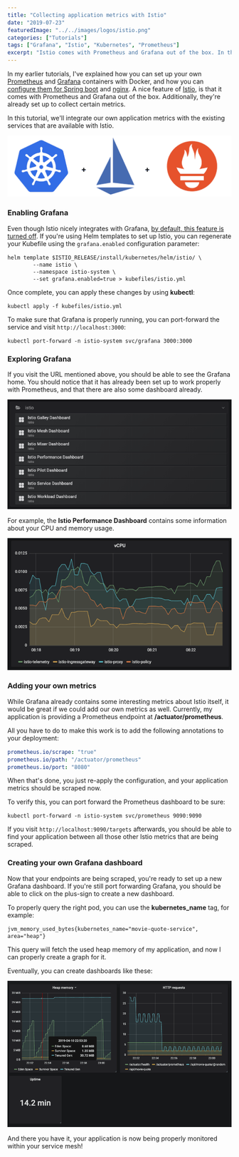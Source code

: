 ```yaml
---
title: "Collecting application metrics with Istio"
date: "2019-07-23"
featuredImage: "../../images/logos/istio.png"
categories: ["Tutorials"]
tags: ["Grafana", "Istio", "Kubernetes", "Prometheus"]
excerpt: "Istio comes with Prometheus and Grafana out of the box. In this tutorial we'll demonstrate how you can set up your pods to be scraped by Istio's monitoring."
---
```


In my earlier tutorials, I've explained how you can set up your own [Prometheus](https://prometheus.io/) and [Grafana](https://grafana.com/) containers with Docker, and how you can [configure them for Spring boot](/monitoring-spring-prometheus-grafana/) and [nginx](/monitoring-nginx-with-prometheus-and-grafana/). A nice feature of [Istio](https://istio.io/), is that it comes with Prometheus and Grafana out of the box. Additionally, they're already set up to collect certain metrics.

In this tutorial, we'll integrate our own application metrics with the existing services that are available with Istio.

![Kubernetes + Istio + Prometheus](images/kubernetes-istio-prometheus.png)

### Enabling Grafana

Even though Istio nicely integrates with Grafana, [by default, this feature is turned off](https://istio.io/docs/reference/config/installation-options/#grafana-options). If you're using Helm templates to set up Istio, you can regenerate your Kubefile using the `grafana.enabled` configuration parameter:

```
helm template $ISTIO_RELEASE/install/kubernetes/helm/istio/ \
        --name istio \
        --namespace istio-system \
        --set grafana.enabled=true > kubefiles/istio.yml
```

Once complete, you can apply these changes by using **kubectl**:

```
kubectl apply -f kubefiles/istio.yml
```

To make sure that Grafana is properly running, you can port-forward the service and visit `http://localhost:3000`:

```
kubectl port-forward -n istio-system svc/grafana 3000:3000
```

### Exploring Grafana

If you visit the URL mentioned above, you should be able to see the Grafana home. You should notice that it has already been set up to work properly with Prometheus, and that there are also some dashboard already.

![Overview of dashboards of Istio on Grafana](images/grafana-istio-dashboards.png)

For example, the **Istio Performance Dashboard** contains some information about your CPU and memory usage.

![istio vCPU performance](images/istio-vcpu-performance.png)

### Adding your own metrics

While Grafana already contains some interesting metrics about Istio itself, it would be great if we could add our own metrics as well. Currently, my application is providing a Prometheus endpoint at **/actuator/prometheus**.

All you have to do to make this work is to add the following annotations to your deployment:

```yaml
prometheus.io/scrape: "true"
prometheus.io/path: "/actuator/prometheus"
prometheus.io/port: "8080"
```

When that's done, you just re-apply the configuration, and your application metrics should be scraped now.

To verify this, you can port forward the Prometheus dashboard to be sure:

```
kubectl port-forward -n istio-system svc/prometheus 9090:9090
```

If you visit `http://localhost:9090/targets` afterwards, you should be able to find your application between all those other Istio metrics that are being scraped.

### Creating your own Grafana dashboard

Now that your endpoints are being scraped, you're ready to set up a new Grafana dashboard. If you're still port forwarding Grafana, you should be able to click on the plus-sign to create a new dashboard.

To properly query the right pod, you can use the **kubernetes\_name** tag, for example:

```
jvm_memory_used_bytes{kubernetes_name="movie-quote-service", area="heap"}
```

This query will fetch the used heap memory of my application, and now I can properly create a graph for it.

Eventually, you can create dashboards like these:

![Grafana dashboard using application metrics](images/grafana-application-metrics.png)

And there you have it, your application is now being properly monitored within your service mesh!
